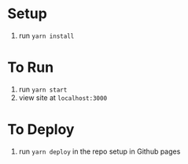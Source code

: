 # Setup
1. run `yarn install`

# To Run
1. run `yarn start`
1. view site at `localhost:3000`

# To Deploy
1. run `yarn deploy` in the repo setup in Github pages
